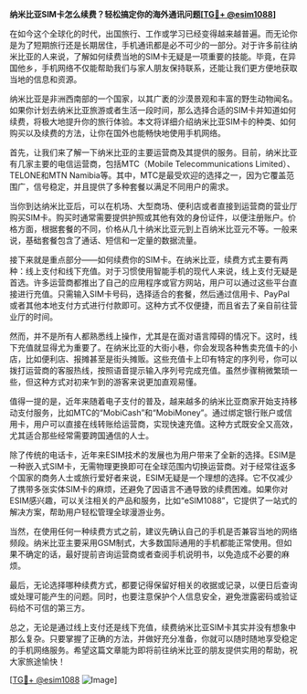 **纳米比亚SIM卡怎么续费？轻松搞定你的海外通讯问题[[TG💪+ @esim1088](https://t.me/s/esim1088)]**

在如今这个全球化的时代，出国旅行、工作或学习已经变得越来越普遍。而无论你是为了短期旅行还是长期居住，手机通讯都是必不可少的一部分。对于许多前往纳米比亚的人来说，了解如何续费当地的SIM卡无疑是一项重要的技能。毕竟，在异国他乡，手机网络不仅能帮助我们与家人朋友保持联系，还能让我们更方便地获取当地的信息和资源。

纳米比亚是非洲西南部的一个国家，以其广袤的沙漠景观和丰富的野生动物闻名。如果你计划去纳米比亚旅游或者生活一段时间，那么选择合适的SIM卡并知道如何续费，将极大地提升你的旅行体验。本文将详细介绍纳米比亚SIM卡的种类、如何购买以及续费的方法，让你在国外也能畅快地使用手机网络。

首先，让我们来了解一下纳米比亚的主要运营商及其提供的服务。目前，纳米比亚有几家主要的电信运营商，包括MTC（Mobile Telecommunications Limited）、TELONE和MTN Namibia等。其中，MTC是最受欢迎的选择之一，因为它覆盖范围广，信号稳定，并且提供了多种套餐以满足不同用户的需求。

当你到达纳米比亚后，可以在机场、大型商场、便利店或者直接到运营商的营业厅购买SIM卡。购买时通常需要提供护照或其他有效的身份证件，以便注册账户。价格方面，根据套餐的不同，价格从几十纳米比亚元到上百纳米比亚元不等。一般来说，基础套餐包含了通话、短信和一定量的数据流量。

接下来就是重点部分——如何续费你的SIM卡。在纳米比亚，续费方式主要有两种：线上支付和线下充值。对于习惯使用智能手机的现代人来说，线上支付无疑是首选。许多运营商都推出了自己的应用程序或官方网站，用户可以通过这些平台直接进行充值。只需输入SIM卡号码，选择适合的套餐，然后通过信用卡、PayPal或者其他本地支付方式进行付款即可。这种方式不仅便捷，而且省去了亲自前往营业厅的时间。

然而，并不是所有人都熟悉线上操作，尤其是在面对语言障碍的情况下。这时，线下充值就显得尤为重要了。在纳米比亚的大街小巷，你会发现各种售卖充值卡的小店，比如便利店、报摊甚至是街头摊贩。这些充值卡上印有特定的序列号，你可以拨打运营商的客服热线，按照语音提示输入序列号完成充值。虽然步骤稍微繁琐一些，但这种方式对初来乍到的游客来说更加直观易懂。

值得一提的是，近年来随着电子支付的普及，越来越多的纳米比亚商家开始支持移动支付服务，比如MTC的“MobiCash”和“MobiMoney”。通过绑定银行账户或信用卡，用户可以直接在线转账给运营商，实现快速充值。这种方式既安全又高效，尤其适合那些经常需要跨国通信的人士。

除了传统的电话卡，近年来ESIM技术的发展也为用户带来了全新的选择。ESIM是一种嵌入式SIM卡，无需物理更换即可在全球范围内切换运营商。对于经常往返多个国家的商务人士或旅行爱好者来说，ESIM无疑是一个理想的选择。它不仅减少了携带多张实体SIM卡的麻烦，还避免了因语言不通导致的续费困难。如果你对ESIM感兴趣，可以关注相关的产品和服务，比如“eSIM1088”，它提供了一站式的解决方案，帮助用户轻松管理全球漫游业务。

当然，在使用任何一种续费方式之前，建议先确认自己的手机是否兼容当地的网络频段。纳米比亚主要采用GSM制式，大多数国际通用的手机都能正常使用。但如果不确定的话，最好提前咨询运营商或者查阅手机说明书，以免造成不必要的麻烦。

最后，无论选择哪种续费方式，都要记得保留好相关的收据或记录，以便日后查询或处理可能产生的问题。同时，也要注意保护个人信息安全，避免泄露密码或验证码给不可信的第三方。

总之，无论是通过线上支付还是线下充值，续费纳米比亚SIM卡其实并没有想象中那么复杂。只要掌握了正确的方法，并做好充分准备，你就可以随时随地享受稳定的手机网络服务。希望这篇文章能为即将前往纳米比亚的朋友提供实用的帮助，祝大家旅途愉快！

[[TG💪+ @esim1088](https://t.me/s/esim1088) ![Image](https://i.postimg.cc/4NQfJmqS/Snipaste-2025-05-13-00-14-12.png)]